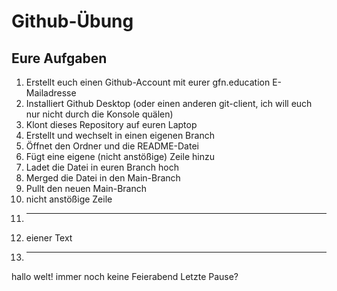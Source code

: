 # Github-Übung

## Eure Aufgaben
1. Erstellt euch einen Github-Account mit eurer gfn.education E-Mailadresse
2. Installiert Github Desktop (oder einen anderen git-client, ich will euch nur nicht durch die Konsole quälen)
3. Klont dieses Repository auf euren Laptop
4. Erstellt und wechselt in einen eigenen Branch
5. Öffnet den Ordner und die README-Datei
6. Fügt eine eigene (nicht anstößige) Zeile hinzu
7. Ladet die Datei in euren Branch hoch
8. Merged die Datei in den Main-Branch
9. Pullt den neuen Main-Branch
10. nicht anstößige Zeile
11. -----------
12. eiener Text
13. -----------
hallo welt!
immer noch keine Feierabend 
Letzte Pause?